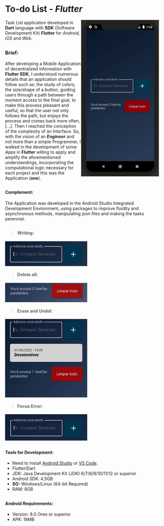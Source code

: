 # To-do List - _Flutter_

<div style="display inline_block">
<img align="right" width="255"  src="https://github.com/jbrun0r/List-app-Flutter/blob/gifs/list_App.gif?raw=true">
  


</div>

Task List application developed in **Dart** language with **SDK** (Software Development Kit) **Flutter** for _Android, iOS_ and _Web_.
<br>

##

### Brief:
After developing a Mobile Application of decentralized information with **Flutter SDK**, I understood numerous details that an application should follow such as: the study of colors, the size/shape of a button, guiding users through a path between the moment access to the final goal, to make this process pleasant and useful, so that the user not only follows the path, but enjoys the process and comes back more often, [...]. Then I reached the conception of the complexity of an Interface. So, with the vision of an **_Engineer_** and not more than a simple Programmer, I walked in the development of some _Apps_ in **Flutter** willing to apply and amplify the aforementioned understandings, incorporating the computational logic necessary for each project and this was the Application (**one**).

##
#### Complement:
The Application was developed in the Android Studio Integrated Development Environment, using packages to improve fluidity and asynchronous methods, manipulating json files and making the tasks perennial.

##

>#### Writing:
<img align="center" src="https://github.com/jbrun0r/List-app-Flutter/blob/gifs/escrita_list.gif?raw=true"> <br>

>#### Delete all:
<img align="center" src="https://github.com/jbrun0r/List-app-Flutter/blob/gifs/limparTudo_list.gif?raw=true"> <br>

>#### Erase and Undol:
<img align="center"  src="https://github.com/jbrun0r/List-app-Flutter/blob/gifs/desfazer_list.gif?raw=true"> <br>

>#### Focus Error:
<img align="center"  src="https://github.com/jbrun0r/List-app-Flutter/blob/gifs/erroFocus_list.gif?raw=true"> <br>


##

#### Tools for Development:
* Need to install [Android Studio](https://developer.android.com/studio) or [VS Code](https://code.visualstudio.com/).
* Flutter/Dart
* JDK: Java Development Kit (JDK) 6/7/8/9/10/11/12 or superior
* Android SDK: 4,5GB
* **SO:** Windows/Linux (64-bit Required)
* RAM: 8GB

##

#### Android Requirements:
* Version: 8.0 Oreo or superior
* APK: 18MB

